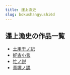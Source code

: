 ```yaml
---
title: 濹上漁史
slug: bokushangyushi6d
---
```


## 濹上漁史の作品一覧

- [土用干ノ記](tuyonggannojiab)
- [好古小言](haoguxiaoyanc1)
- [忙ノ説](mangnoshuob1)
- [青塚ノ説](qingzhongnoshuo05)
